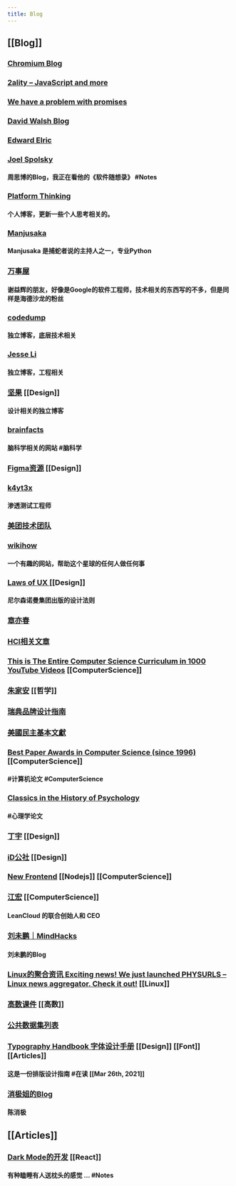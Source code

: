 ```yaml
---
title: Blog
---
```


## [[Blog]]
### [Chromium Blog](https://blog.chromium.org/)
### [2ality – JavaScript and more](https://2ality.com/)
### [We have a problem with promises](https://pouchdb.com/2015/05/18/we-have-a-problem-with-promises.html)
### [David Walsh Blog ](https://davidwalsh.name/)
### [Edward Elric](https://edward40.com/)
### [Joel Spolsky](https://www.joelonsoftware.com/)
#### 周思博的Blog，我正在看他的《软件随想录》 #Notes
### [Platform Thinking](https://pt.plus/)
#### 个人博客，更新一些个人思考相关的。
### [Manjusaka](https://manjusaka.itscoder.com/)
#### Manjusaka 是捕蛇者说的主持人之一，专业Python
### [万事屋](https://tcya.xyz/)
#### 谢益辉的朋友，好像是Google的软件工程师，技术相关的东西写的不多，但是同样是海德沙龙的粉丝
### [codedump](https://www.codedump.info/)
#### 独立博客，底层技术相关
### [Jesse Li](https://blog.jse.li/)
#### 独立博客，工程相关
### [坚果](https://pandaqr.github.io/) [[Design]]
#### 设计相关的独立博客
### [brainfacts](https://www.brainfacts.org/)
#### 脑科学相关的网站 #脑科学
### [Figma资源](https://figma.cool/) [[Design]]
### [k4yt3x](https://k4yt3x.com/about/)
#### 渗透测试工程师
### [美团技术团队](https://tech.meituan.com/)
### [wikihow](https://zh.wikihow.com/%E9%A6%96%E9%A1%B5)
#### 一个有趣的网站，帮助这个星球的任何人做任何事
### [Laws of UX ](https://lawsofux.com/) [[Design]]
#### 尼尔森诺曼集团出版的设计法则
### [章亦春](https://blog.openresty.com.cn/cn/authors/%E7%AB%A0%E4%BA%A6%E6%98%A5/)
### [HCI相关文章](https://www.douban.com/group/topic/121060767/?dt_dapp=1)
### [This is The Entire Computer Science Curriculum in 1000 YouTube Videos](https://laconicml.com/computer-science-curriculum-youtube-videos/) [[ComputerScience]]
### [朱家安](https://intersection.tw/%E6%88%91%E6%BC%B8%E6%BC%B8%E4%B8%8D%E4%BF%A1%E4%BB%BB-ux-%E7%9A%84%E5%8E%9F%E5%9B%A0-c9ea15dd2ca7) [[哲学]]
### [瑞典品牌设计指南](https://identity.sweden.se/en)
### [美國民主基本文獻](https://web-archive-2017.ait.org.tw/infousa/zhtw/PUBS/BasicReadings/demo.htm)
### [Best Paper Awards in Computer Science (since 1996)](https://jeffhuang.com/best_paper_awards/) [[ComputerScience]]
#### #计算机论文 #ComputerScience
### [Classics in the History of Psychology](http://psychclassics.yorku.ca/topic.htm#cognition)
#### #心理学论文
### [丁宇](https://dingyu.me/blog/) [[Design]]
### [iD公社](http://www.hi-id.com/) [[Design]]
### [New Frontend](https://nextfe.com/) [[Nodejs]] [[ComputerScience]]
### [江宏](https://1byte.io/) [[ComputerScience]]
#### LeanCloud 的联合创始人和 CEO
### [刘未鹏｜MindHacks](http://mindhacks.cn/)
#### 刘未鹏的Blog
### [Linux的聚合资讯 Exciting news! We just launched PHYSURLS – Linux news aggregator. Check it out!](https://devurls.com/) [[Linux]]
### [高数课件](http://www.drhuang.com/chinese/science/mathematics/ppt/) [[高数]]
### [公共数据集列表](https://www.freecodecamp.org/news/https-medium-freecodecamp-org-best-free-open-data-sources-anyone-can-use-a65b514b0f2d/)
### [Typography Handbook 字体设计手册](https://typographyhandbook.com/#introduction) [[Design]] [[Font]]  [[Articles]]
#### 这是一份排版设计指南 #在读 [[Mar 26th, 2021]]
### [消极姐的Blog](https://www.xiaoji-chen.com/)
#### 陈消极
## [[Articles]]
### [Dark Mode的开发](https://edward40.com/a-guide-to-building-a-personal-website-with-gatsby)  [[React]]
#### 有种瞌睡有人送枕头的感觉 ...  #Notes
